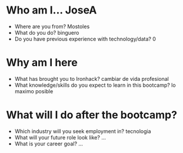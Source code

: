 # Who am I... JoseA

* Where are you from? Mostoles   
* What do you do? binguero
* Do you have previous experience with technology/data? 0

# Why am I here

* What has brought you to Ironhack? cambiar de vida profesional 
* What knowledge/skills do you expect to learn in this bootcamp?
 lo maximo posible
# What will I do after the bootcamp?

* Which industry will you seek employment in? tecnologia    
* What will your future role look like? ...
* What is your career goal? ...